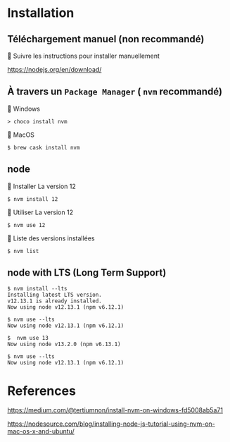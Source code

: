 # Installation


## Téléchargement manuel (non recommandé)

:pushpin: Suivre les instructions pour installer manuellement 

https://nodejs.org/en/download/ 

## À travers un `Package Manager` ( `nvm` recommandé)

:memo: Windows

```
> choco install nvm
```

:pushpin: MacOS


```
$ brew cask install nvm
```

## node

:pushpin: Installer La version 12

```
$ nvm install 12
```

:pushpin: Utiliser La version 12

```
$ nvm use 12
```

:pushpin: Liste des versions installées


```
$ nvm list
```

## node with LTS (Long Term Support)

```
$ nvm install --lts        
Installing latest LTS version.
v12.13.1 is already installed.
Now using node v12.13.1 (npm v6.12.1)
```

```
$ nvm use --lts    
Now using node v12.13.1 (npm v6.12.1)
```

```
$  nvm use 13
Now using node v13.2.0 (npm v6.13.1)
```

```
$ nvm use --lts
Now using node v12.13.1 (npm v6.12.1)
```

# References

https://medium.com/@tertiumnon/install-nvm-on-windows-fd5008ab5a71

https://nodesource.com/blog/installing-node-js-tutorial-using-nvm-on-mac-os-x-and-ubuntu/
